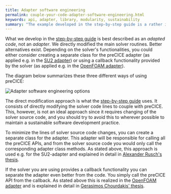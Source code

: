 ```yaml
---
title: Adapter software engineering
permalink: couple-your-code-adapter-software-engineering.html
keywords: api, adapter, library, modularity, sustainability
summary: "The example developed in the step-by-step guide is a rather intrusive way of writing an adapter as we directly modify the main solver routines. This page discusses better software engineering approaches."
---
```


What we develop in the [step-by-step guide](couple-your-code-preparing-your-solver) is best described as an _adapted code_, not an _adapter_. We directly modified the main solver routines. Better alternatives exist. Depending on the solver's functionalities, you could either consider creating a separate class for the preCICE adapter (as applied e.g. in the [SU2 adapter](https://github.com/precice/su2-adapter)) or using a callback functionality provided by the solver (as applied e.g. in the [OpenFOAM adapter](https://github.com/precice/openfoam-adapter)).

The diagram below summarizes these three different ways of using preCICE:

![Adapter software engineering options](images/docs/adapterSoftwarePerspective.png)

The direct modification approach is what the [step-by-step guide](couple-your-code-preparing-your-solver) uses. It consists of directly modifying the solver code lines to couple with preCICE. This, however, is not an ideal approach since it requires changing of the solver source code, and you should try to avoid this to wherever possible to maintain a sustainable software development practice.

To minimize the lines of solver source code changes, you can create a separate class for the adapter. This adapter will be responsible for calling all the preCICE APIs, and from the solver source code you would only call the corresponding adapter class methods. As stated above, this approach is used e.g. for the SU2-adapter and explained in detail in [Alexander Rusch's thesis](https://www5.in.tum.de/pub/Rusch2016_BA.pdf).

If the solver you are using provides a callback functionality you can separate the adapter even better from the code. You simply call the preCICE API from the callback. As stated above this is realized in the [OpenFOAM adapter](https://github.com/precice/openfoam-adapter) and is explained in detail in [Gerasimos Chourdakis' thesis](https://www5.in.tum.de/pub/Chourdakis2017_Thesis.pdf).
